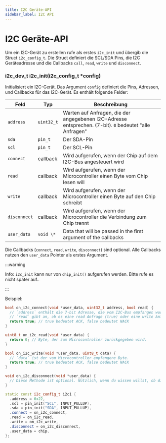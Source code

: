 ```yaml
---
title: I2C Geräte-API
sidebar_label: I2C API
---
```


# I2C Geräte-API

Um ein I2C-Gerät zu erstellen rufe als erstes `i2c_init` und übergib die Struct `i2c_config_t`. Die Struct definiert die SCL/SDA Pins, die I2C Geräteadresse und die Callbacks `call`, `read`, `write` und `disconnect`.

### i2c_dev_t i2c_init(i2c_config_t \*config)

Initialisiert ein I2C-Gerät. Das Argument `config` definiert die Pins, Adressen, und Callbacks für das I2C-Gerät. Es enthält folgende Felder:

| Feld         | Typ        | Beschreibung                                                                                       |
| ------------ | ---------- | -------------------------------------------------------------------------------------------------- |
| `address`    | `uint32_t` | Warten auf Anfragen, die der angegebenen I2C-Adresse entsprechen. (7-bit). `0` bedeutet "alle Anfragen" |
| `sda`        | `pin_t`    | Der SDA-Pin                                                                                        |
| `scl`        | `pin_t`    | Der SCL-Pin                                                                                        |
| `connect`    | callback   | Wird aufgerufen, wenn der Chip auf dem I2C-Bus angesteuert wird                                    |
| `read`       | callback   | Wird aufgerufen, wenn der Microcontroller einen Byte vom Chip lesen will                           |
| `write`      | callback   | Wird aufgerufen, wenn der Microcontroller einen Byte auf den Chip schreibt                         |
| `disconnect` | callback   | Wird aufgerufen, wenn der Microcontroller die Verbindung zum Chip trennt                           |
| `user_data`  | `void \*`  | Data that will be passed in the first argument of the callbacks                                    |

Die Callbacks (`connect`, `read`, `write`, `disconnect`) sind optional. Alle Callbacks nutzen den `user_data` Pointer als erstes Argument.

:::warning

Info: `i2c_init` kann nur von `chip_init()` aufgerufen werden. Bitte rufe es nicht später auf..

:::

Beispiel:

```cpp
bool on_i2c_connect(void *user_data, uint32_t address, bool read) {
  // `address` enthält die 7-bit Adresse, die vom I2C-Bus empfangen wurde.
  // `read` gibt an, ob es eine read Anfrage (true) oder eine write Anfrage (false) ist.
  return true; // true bedeutet ACK, false bedeutet NACK
}

uint8_t on_i2c_read(void *user_data) {
  return 0; // Byte, der zum Microcontroller zurückgegeben wird.
}

bool on_i2c_write(void *user_data, uint8_t data) {
  // `data` ist der vom Microcontroller empfangene Byte.
  return true; // true bedeutet ACK, false bedeutet NACK
}

void on_i2c_disconnect(void *user_data) {
  // Diese Methode ist optional. Nützlich, wenn du wissen willst, ob die Übertragung abgeschlossen wurde.
}

static const i2c_config_t i2c1 {
  .address = 0x22,
  .scl = pin_init("SCL", INPUT_PULLUP),
  .sda = pin_init("SDA", INPUT_PULLUP),
  .connect = on_i2c_connect,
  .read = on_i2c_read,
  .write = on_i2c_write,
  .disconnect = on_i2c_disconnect,
  .user_data = chip,
};
```
